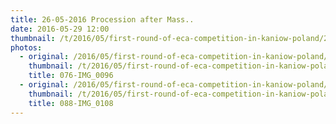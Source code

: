```yaml
---
title: 26-05-2016 Procession after Mass..
date: 2016-05-29 12:00
thumbnail: /t/2016/05/first-round-of-eca-competition-in-kaniow-poland/26-05-2016-procession-after-mass/076-img_0096.jpg
photos:
  - original: /2016/05/first-round-of-eca-competition-in-kaniow-poland/26-05-2016-procession-after-mass/076-img_0096.jpg
    thumbnail: /t/2016/05/first-round-of-eca-competition-in-kaniow-poland/26-05-2016-procession-after-mass/076-img_0096.jpg
    title: 076-IMG_0096
  - original: /2016/05/first-round-of-eca-competition-in-kaniow-poland/26-05-2016-procession-after-mass/088-img_0108.jpg
    thumbnail: /t/2016/05/first-round-of-eca-competition-in-kaniow-poland/26-05-2016-procession-after-mass/088-img_0108.jpg
    title: 088-IMG_0108
---
```

